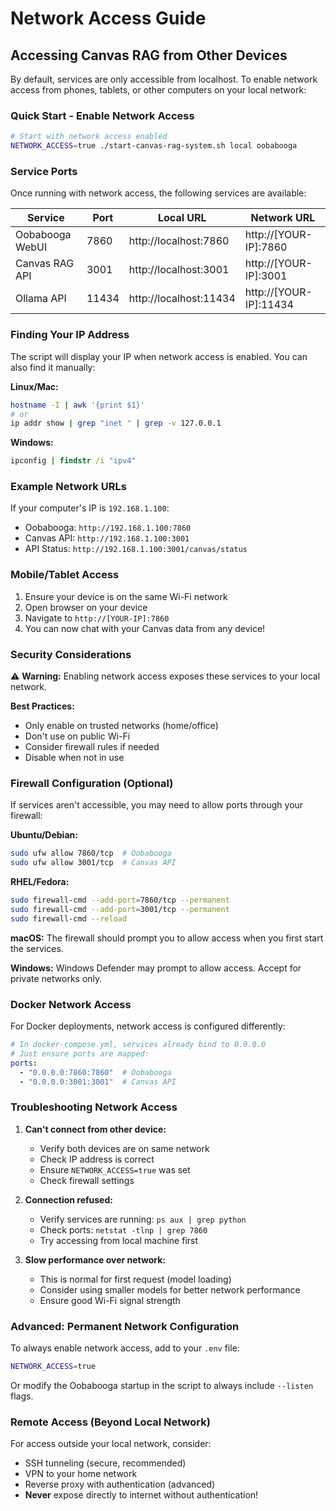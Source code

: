 # Network Access Guide

## Accessing Canvas RAG from Other Devices

By default, services are only accessible from localhost. To enable network access from phones, tablets, or other computers on your local network:

### Quick Start - Enable Network Access

```bash
# Start with network access enabled
NETWORK_ACCESS=true ./start-canvas-rag-system.sh local oobabooga
```

### Service Ports

Once running with network access, the following services are available:

| Service | Port | Local URL | Network URL |
|---------|------|-----------|-------------|
| Oobabooga WebUI | 7860 | http://localhost:7860 | http://[YOUR-IP]:7860 |
| Canvas RAG API | 3001 | http://localhost:3001 | http://[YOUR-IP]:3001 |
| Ollama API | 11434 | http://localhost:11434 | http://[YOUR-IP]:11434 |

### Finding Your IP Address

The script will display your IP when network access is enabled. You can also find it manually:

**Linux/Mac:**
```bash
hostname -I | awk '{print $1}'
# or
ip addr show | grep "inet " | grep -v 127.0.0.1
```

**Windows:**
```cmd
ipconfig | findstr /i "ipv4"
```

### Example Network URLs

If your computer's IP is `192.168.1.100`:
- Oobabooga: `http://192.168.1.100:7860`
- Canvas API: `http://192.168.1.100:3001`
- API Status: `http://192.168.1.100:3001/canvas/status`

### Mobile/Tablet Access

1. Ensure your device is on the same Wi-Fi network
2. Open browser on your device
3. Navigate to `http://[YOUR-IP]:7860`
4. You can now chat with your Canvas data from any device!

### Security Considerations

⚠️ **Warning:** Enabling network access exposes these services to your local network.

**Best Practices:**
- Only enable on trusted networks (home/office)
- Don't use on public Wi-Fi
- Consider firewall rules if needed
- Disable when not in use

### Firewall Configuration (Optional)

If services aren't accessible, you may need to allow ports through your firewall:

**Ubuntu/Debian:**
```bash
sudo ufw allow 7860/tcp  # Oobabooga
sudo ufw allow 3001/tcp  # Canvas API
```

**RHEL/Fedora:**
```bash
sudo firewall-cmd --add-port=7860/tcp --permanent
sudo firewall-cmd --add-port=3001/tcp --permanent
sudo firewall-cmd --reload
```

**macOS:**
The firewall should prompt you to allow access when you first start the services.

**Windows:**
Windows Defender may prompt to allow access. Accept for private networks only.

### Docker Network Access

For Docker deployments, network access is configured differently:

```yaml
# In docker-compose.yml, services already bind to 0.0.0.0
# Just ensure ports are mapped:
ports:
  - "0.0.0.0:7860:7860"  # Oobabooga
  - "0.0.0.0:3001:3001"  # Canvas API
```

### Troubleshooting Network Access

1. **Can't connect from other device:**
   - Verify both devices are on same network
   - Check IP address is correct
   - Ensure `NETWORK_ACCESS=true` was set
   - Check firewall settings

2. **Connection refused:**
   - Verify services are running: `ps aux | grep python`
   - Check ports: `netstat -tlnp | grep 7860`
   - Try accessing from local machine first

3. **Slow performance over network:**
   - This is normal for first request (model loading)
   - Consider using smaller models for better network performance
   - Ensure good Wi-Fi signal strength

### Advanced: Permanent Network Configuration

To always enable network access, add to your `.env` file:
```bash
NETWORK_ACCESS=true
```

Or modify the Oobabooga startup in the script to always include `--listen` flags.

### Remote Access (Beyond Local Network)

For access outside your local network, consider:
- SSH tunneling (secure, recommended)
- VPN to your home network
- Reverse proxy with authentication (advanced)
- **Never** expose directly to internet without authentication!